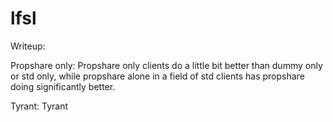 # lfsl











Writeup: 

Propshare only:  Propshare only clients do a little bit better than dummy only or std only, while propshare alone in a field of std clients has propshare doing significantly better.

Tyrant:  Tyrant 